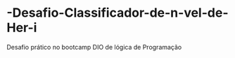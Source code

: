 # -Desafio-Classificador-de-n-vel-de-Her-i
Desafio prático no bootcamp DIO de lógica de Programação
